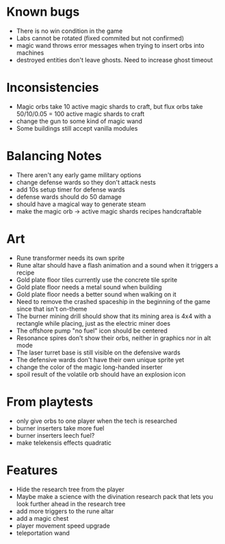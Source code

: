 # Known bugs

* There is no win condition in the game
* Labs cannot be rotated (fixed commited but not confirmed)
* magic wand throws error messages when trying to insert orbs into machines
* destroyed entities don't leave ghosts. Need to increase ghost timeout

# Inconsistencies

* Magic orbs take 10 active magic shards to craft, but flux orbs take 50/10/0.05 = 100 active magic shards to craft
* change the gun to some kind of magic wand
* Some buildings still accept vanilla modules

# Balancing Notes

* There aren't any early game military options
* change defense wards so they don't attack nests
* add 10s setup timer for defense wards
* defense wards should do 50 damage
* should have a magical way to generate steam
* make the magic orb -> active magic shards recipes handcraftable


# Art

* Rune transformer needs its own sprite
* Rune altar should have a flash animation and a sound when it triggers a recipe
* Gold plate floor tiles currently use the concrete tile sprite
* Gold plate floor needs a metal sound when building
* Gold plate floor needs a better sound when walking on it
* Need to remove the crashed spaceship in the beginning of the game since that isn't on-theme
* The burner mining drill should show that its mining area is 4x4 with a rectangle while placing, just as the electric miner does
* The offshore pump "no fuel" icon should be centered
* Resonance spires don't show their orbs, neither in graphics nor in alt mode
* The laser turret base is still visible on the defensive wards
* The defensive wards don't have their own unique sprite yet
* change the color of the magic long-handed inserter
* spoil result of the volatile orb should have an explosion icon

# From playtests

* only give orbs to one player when the tech is researched
* burner inserters take more fuel
* burner inserters leech fuel?
* make telekensis effects quadratic

# Features

* Hide the research tree from the player
* Maybe make a science with the divination research pack that lets you look
  further ahead in the research tree
* add more triggers to the rune altar
* add a magic chest
* player movement speed upgrade
* teleportation wand
